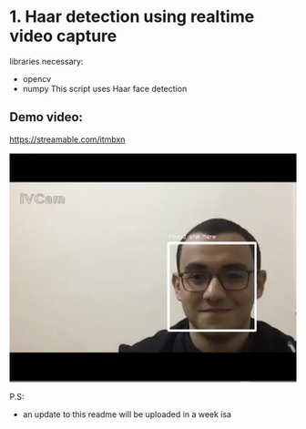 # 1. Haar detection using realtime video capture
 libraries necessary:
 - opencv
 - numpy
This script uses Haar face detection 


## Demo video:
https://streamable.com/itmbxn  

[![algorithm](./images/demo.jpg)](https://streamable.com/itmbxn)

P.S:
- an update to this readme will be uploaded in a week isa
